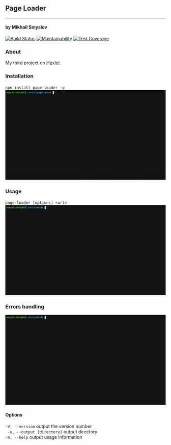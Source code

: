 ## Page Loader
______________________
#### by Mikhail Smyslov  

[![Build Status](https://travis-ci.com/mikhailsmyslov/backend-project-lvl3.svg?branch=master)](https://travis-ci.com/mikhailsmyslov/backend-project-lvl3)
[![Maintainability](https://api.codeclimate.com/v1/badges/a55eef098cb8b6b25133/maintainability)](https://codeclimate.com/github/mikhailsmyslov/backend-project-lvl3/maintainability)
[![Test Coverage](https://api.codeclimate.com/v1/badges/a55eef098cb8b6b25133/test_coverage)](https://codeclimate.com/github/mikhailsmyslov/backend-project-lvl3/test_coverage)  

### About
My third project on [Hexlet](https://ru.hexlet.io)  

### Installation
`npm install page-loader -g`    
![Installation demo](https://github.com/mikhailsmyslov/Pictures/blob/master/pageloader/installation.gif?raw=true)

### Usage
`page-loader [options] <url>`  
![Usage demo](https://github.com/mikhailsmyslov/Pictures/blob/master/pageloader/usage.gif?raw=true)

### Errors handling
![ErrHandling demo](https://github.com/mikhailsmyslov/Pictures/blob/master/pageloader/errhandling.gif?raw=true) 

#### Options
  `-V, --version`              output the version number  
  ` -o, --output [directory]`  output directory  
  `-h, --help`                 output usage information  

